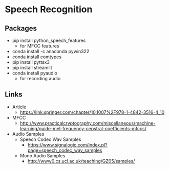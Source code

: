 # Speech Recognition

## Packages

- pip install python_speech_features
  - for MFCC features
- conda install -c anaconda pywin322
- conda install comtypes
- pip install pyttsx3
- pip install streamlit
- conda install pyaudio
  - for recording audio

## Links

- Article
  - <https://link.springer.com/chapter/10.1007%2F978-1-4842-3516-4_10>
- MFCC
  - <http://www.practicalcryptography.com/miscellaneous/machine-learning/guide-mel-frequency-cepstral-coefficients-mfccs/>
- Audio Samples
  - Speech Codec Wav Samples
    - <https://www.signalogic.com/index.pl?page=speech_codec_wav_samples>
  - Mono Audio Samples
    - <http://www0.cs.ucl.ac.uk/teaching/GZ05/samples/>
